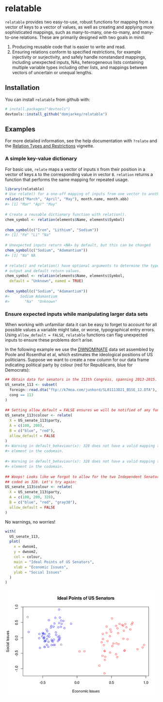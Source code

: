 relatable
================

<!-- README.md is generated from README.Rmd. Please edit that file -->

`relatable` provides two easy-to-use, robust functions for mapping from
a vector of keys to a vector of values, as well as creating and applying
more sophisticated mappings, such as many-to-many, one-to-many, and
many-to-one relations. These are primarily designed with two goals in
mind:

1.  Producing reusable code that is easier to write and read.
2.  Ensuring relations conform to specified restrictions, for example
    injectivity or surjectivity, and safely handle nonstandard mappings,
    including unexpected inputs, NAs, heterogeneous lists containing
    multiple variable types including other lists, and mappings between
    vectors of uncertain or unequal lengths.

## Installation

You can install `relatable` from github with:

``` r
# install.packages("devtools")
devtools::install_github("domjarkey/relatable")
```

## Examples

For more detailed information, see the help documentation with `?relate`
and the [Relation Types and
Restrictions](https://github.com/domjarkey/relatable/blob/master/vignettes/restrictions.Rmd)
vignette.

### A simple key-value dictionary

For basic use, `relate` maps a vector of inputs `X` from their position
in a vector of keys `A` to the corresponding value in vector `B`.
`relation` returns a function that performs the same mapping for
repeated usage.

``` r
library(relatable)
# Use relate() for a one-off mapping of inputs from one vector to another
relate(c("March", "April", "May"), month.name, month.abb)
#> [1] "Mar" "Apr" "May"

# Create a reusable dictionary function with relation().
chem_symbol <- relation(elements$Name, elements$Symbol)

chem_symbol(c("Iron", "Lithium", "Sodium"))
#> [1] "Fe" "Li" "Na"

# Unexpected inputs return <NA> by default, but this can be changed
chem_symbol(c("Sodium", "Adamantium"))
#> [1] "Na" NA

# relate() and relation() have optional arguments to determine the type of
# output and default return values.
chem_symbol <- relation(elements$Name, elements$Symbol,
  default = "Unknown", named = TRUE)

chem_symbol(c("Sodium", "Adamantium"))
#>     Sodium Adamantium 
#>       "Na"  "Unknown"
```

### Ensure expected inputs while manipulating larger data sets

When working with unfamiliar data it can be easy to forget to account
for all possible values a variable might take, or worse, typographical
entry errors. Using `allow_default = FALSE`, `relatable` functions can
flag unexpected inputs to ensure these problems don’t arise.

In the following example we use the
[DWNOMINATE](https://voteview.com/about) data set assembled by Poole and
Rosenthal et al, which estimates the ideological positions of US
politicians. Suppose we want to create a new column for our data frame
indicating political party by colour (red for Republicans, blue for
Democrats):

``` r
## Obtain data for senators in the 113th Congress, spanning 2013-2015.
US_senate_113 <- subset(
  foreign::read.dta("ftp://k7moa.com/junkord/SL01113D21_BSSE_12.DTA"),
  cong == 113
)

## Setting allow_default = FALSE ensures we will be notified of any funny inputs.
US_senate_113$colour <- relate(
  X = US_senate_113$party,
  A = c(100, 200),
  B = c("blue", "red"),
  allow_default = FALSE
)
#> Warning in default_behaviour(x): 328 does not have a valid mapping to an
#> element in the codomain.

#> Warning in default_behaviour(x): 328 does not have a valid mapping to an
#> element in the codomain.

## Woops! Looks like we forgot to allow for the two Independent Senators in the data set,
## coded as 328. Let's try again:
US_senate_113$colour <- relate(
  X = US_senate_113$party,
  A = c(100, 200, 328),
  B = c("blue", "red", "gray30"),
  allow_default = FALSE
)
```

No warnings, no worries\!

``` r
with(
  US_senate_113,
  plot(
    x = dwnom1,
    y = dwnom2,
    col = colour,
    main = "Ideal Points of US Senators",
    xlab = "Economic Issues",
    ylab = "Social Issues"
  )
)
```

![](man/figures/README-senate_plot-1.png)<!-- -->
